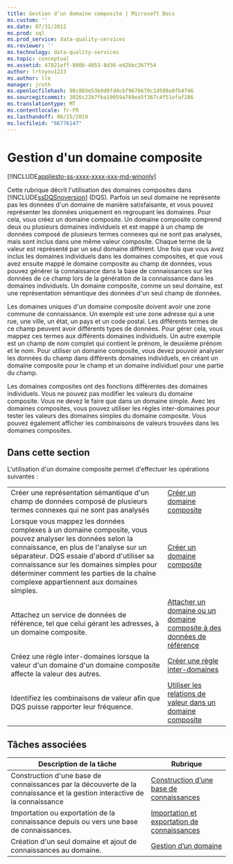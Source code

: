```yaml
---
title: Gestion d’un domaine composite | Microsoft Docs
ms.custom: ''
ms.date: 07/31/2012
ms.prod: sql
ms.prod_service: data-quality-services
ms.reviewer: ''
ms.technology: data-quality-services
ms.topic: conceptual
ms.assetid: 47821eff-800b-4053-8d36-e42bbc267f54
author: lrtoyou1223
ms.author: lle
manager: jroth
ms.openlocfilehash: 98c803e53b0d0fd4cbf9676670c14509a8fb4746
ms.sourcegitcommit: 3026c22b7fba19059a769ea5f367c4f51efaf286
ms.translationtype: MT
ms.contentlocale: fr-FR
ms.lasthandoff: 06/15/2019
ms.locfileid: "66776147"
---
```

# <a name="managing-a-composite-domain"></a>Gestion d'un domaine composite

[!INCLUDE[appliesto-ss-xxxx-xxxx-xxx-md-winonly](../includes/appliesto-ss-xxxx-xxxx-xxx-md-winonly.md)]

  Cette rubrique décrit l'utilisation des domaines composites dans [!INCLUDE[ssDQSnoversion](../includes/ssdqsnoversion-md.md)] (DQS). Parfois un seul domaine ne représente pas les données d'un domaine de manière satisfaisante, et vous pouvez représenter les données uniquement en regroupant les domaines. Pour cela, vous créez un domaine composite. Un domaine composite comprend deux ou plusieurs domaines individuels et est mappé à un champ de données composé de plusieurs termes connexes qui ne sont pas analysés, mais sont inclus dans une même valeur composite. Chaque terme de la valeur est représenté par un seul domaine différent. Une fois que vous avez inclus les domaines individuels dans les domaines composites, et que vous avez ensuite mappé le domaine composite au champ de données, vous pouvez générer la connaissance dans la base de connaissances sur les données de ce champ lors de la génération de la connaissance dans les domaines individuels. Un domaine composite, comme un seul domaine, est une représentation sémantique des données d'un seul champ de données.  
  
 Les domaines uniques d'un domaine composite doivent avoir une zone commune de connaissance. Un exemple est une zone adresse qui a une rue, une ville, un état, un pays et un code postal. Les différents termes de ce champ peuvent avoir différents types de données. Pour gérer cela, vous mappez ces termes aux différents domaines individuels. Un autre exemple est un champ de nom complet qui contient le prénom, le deuxième prénom et le nom. Pour utiliser un domaine composite, vous devez pouvoir analyser les données du champ dans différents domaines individuels, en créant un domaine composite pour le champ et un domaine individuel pour une partie du champ.  
  
 Les domaines composites ont des fonctions différentes des domaines individuels. Vous ne pouvez pas modifier les valeurs du domaine composite. Vous ne devez le faire que dans un domaine simple. Avec les domaines composites, vous pouvez utiliser les règles inter-domaines pour tester les valeurs des domaines simples du domaine composite. Vous pouvez également afficher les combinaisons de valeurs trouvées dans les domaines composites.  
  
## <a name="in-this-section"></a>Dans cette section  
 L'utilisation d'un domaine composite permet d'effectuer les opérations suivantes :  
  
|||  
|-|-|  
|Créer une représentation sémantique d'un champ de données composé de plusieurs termes connexes qui ne sont pas analysés|[Créer un domaine composite](../data-quality-services/create-a-composite-domain.md)|  
|Lorsque vous mappez les données complexes à un domaine composite, vous pouvez analyser les données selon la connaissance, en plus de l'analyse sur un séparateur. DQS essaie d'abord d'utiliser sa connaissance sur les domaines simples pour déterminer comment les parties de la chaîne complexe appartiennent aux domaines simples.|[Créer un domaine composite](../data-quality-services/create-a-composite-domain.md)|  
|Attachez un service de données de référence, tel que celui gérant les adresses, à un domaine composite.|[Attacher un domaine ou un domaine composite à des données de référence](../data-quality-services/attach-domain-or-composite-domain-to-reference-data.md)|  
|Créez une règle inter-domaines lorsque la valeur d'un domaine d'un domaine composite affecte la valeur des autres.|[Créer une règle inter-domaines](../data-quality-services/create-a-cross-domain-rule.md)|  
|Identifiez les combinaisons de valeur afin que DQS puisse rapporter leur fréquence.|[Utiliser les relations de valeur dans un domaine composite](../data-quality-services/use-value-relations-in-a-composite-domain.md)|  
  
## <a name="related-tasks"></a>Tâches associées  
  
|Description de la tâche|Rubrique|  
|----------------------|-----------|  
|Construction d'une base de connaissances par la découverte de la connaissance et la gestion interactive de la connaissance|[Construction d’une base de connaissances](../data-quality-services/building-a-knowledge-base.md)|  
|Importation ou exportation de la connaissance depuis ou vers une base de connaissances.|[Importation et exportation de connaissances](../data-quality-services/importing-and-exporting-knowledge.md)|  
|Création d'un seul domaine et ajout de connaissances au domaine.|[Gestion d’un domaine](../data-quality-services/managing-a-domain.md)|  
  
  
